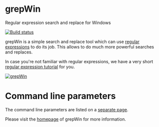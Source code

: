 # grepWin
Regular expression search and replace for Windows

[![Build status](https://ci.appveyor.com/api/projects/status/r29a9n4e7cp89qqp?svg=true)](https://ci.appveyor.com/project/stefankueng/grepwin)

grepWin is a simple search and replace tool which can use [regular expressions](https://en.wikipedia.org/wiki/Regular_expression) to do its job. This allows to do much more powerful searches and replaces.

In case you're not familiar with regular expressions, we have a very short [regular expression tutorial](https://tools.stefankueng.com/regexhelp.html) for you.

[![grepWin](https://tools.stefankueng.com/img/grepwin/grepWin_search-small.9652f6cc.png)](https://tools.stefankueng.com/img/grepwin/grepWin_search.da72005c.png)

# Command line parameters
The command line parameters are listed on a [separate page](https://tools.stefankueng.com/grepWin_cmd.html).

Please visit the [homepage](https://tools.stefankueng.com/grepWin.html) of grepWin for more information.
